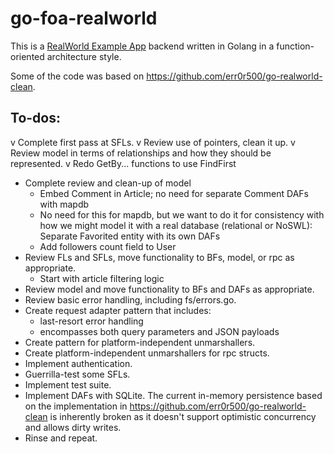 # go-foa-realworld

This is a [RealWorld Example App](https://github.com/gothinkster/realworld) backend written in Golang in a
function-oriented architecture style.

Some of the code was based on https://github.com/err0r500/go-realworld-clean.

## To-dos:

v Complete first pass at SFLs. 
v Review use of pointers, clean it up. 
v Review model in terms of relationships and how they should be represented.
v Redo GetBy... functions to use FindFirst
* Complete review and clean-up of model
  - Embed Comment in Article; no need for separate Comment DAFs with mapdb
  - No need for this for mapdb, but we want to do it for consistency with how we might model it
    with a real database (relational or NoSWL): Separate Favorited entity with its own DAFs
  - Add followers count field to User
* Review FLs and SFLs, move functionality to BFs, model, or rpc as appropriate.
    - Start with article filtering logic
* Review model and move functionality to BFs and DAFs as appropriate.
* Review basic error handling, including fs/errors.go.
* Create request adapter pattern that includes:
    - last-resort error handling
    - encompasses both query parameters and JSON payloads
* Create pattern for platform-independent unmarshallers.
* Create platform-independent unmarshallers for rpc structs.
* Implement authentication.
* Guerrilla-test some SFLs.
* Implement test suite.
* Implement DAFs with SQLite. The current in-memory persistence based on the implementation in
  https://github.com/err0r500/go-realworld-clean is inherently broken as it doesn't support optimistic concurrency and
  allows dirty writes.
* Rinse and repeat.
